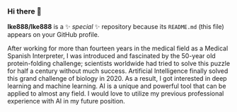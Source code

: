 ### Hi there 👋


**Ike888/Ike888** is a ✨ _special_ ✨ repository because its `README.md` (this file) appears on your GitHub profile.

After working for more than fourteen years in the medical field as a Medical Spanish Interpreter, I was introduced and fascinated by the 50-year old protein-folding challenge; scientists worldwide had tried to solve this puzzle for half a century without much success. Artificial Intelligence finally solved this grand challenge of biology in 2020. As a result, I got interested in deep learning and machine learning. AI is a unique and powerful tool that can be applied to almost any field. I would love to utilize my previous professional experience with AI in my future position. 
